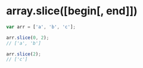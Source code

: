 # array.slice([begin[, end]])

```js
var arr = ['a', 'b', 'c'];

arr.slice(0, 2); 
// ['a', 'b']

arr.slice(2); 
// ['c']
```
